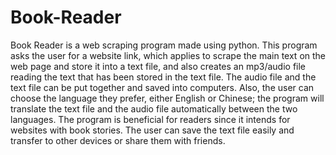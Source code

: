 # Book-Reader


Book Reader is a web scraping program made using python. This program asks the user for a website link, which applies to scrape the main text on the web page and store it into a text file, and also creates an mp3/audio file reading the text that has been stored in the text file. The audio file and the text file can be put together and saved into computers. Also, the user can choose the language they prefer, either English or Chinese; the program will translate the text file and the audio file automatically between the two languages. 
The program is beneficial for readers since it intends for websites with book stories. The user can save the text file easily and transfer to other devices or share them with friends. 
